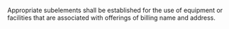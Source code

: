 Appropriate subelements shall be established for the use of equipment or facilities that are associated with offerings of billing name and address.

